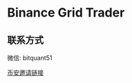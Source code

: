 # Binance Grid Trader




## 联系方式
微信: bitquant51

[币安邀请链接](https://www.binancezh.pro/cn/futures/ref/51bitquant)
